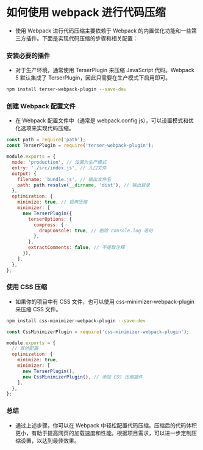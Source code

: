 # 如何使用 webpack 进行代码压缩

- 使用 Webpack 进行代码压缩主要依赖于 Webpack 的内置优化功能和一些第三方插件。下面是实现代码压缩的步骤和相关配置：

### 安装必要的插件

- 对于生产环境，通常使用 TerserPlugin 来压缩 JavaScript 代码。Webpack 5 默认集成了 TerserPlugin，因此只需要在生产模式下启用即可。

```bash
npm install terser-webpack-plugin --save-dev
```

### 创建 Webpack 配置文件

- 在 Webpack 配置文件中（通常是 webpack.config.js），可以设置模式和优化选项来实现代码压缩。

```js
const path = require('path');
const TerserPlugin = require('terser-webpack-plugin');

module.exports = {
  mode: 'production', // 设置为生产模式
  entry: './src/index.js', // 入口文件
  output: {
    filename: 'bundle.js', // 输出文件名
    path: path.resolve(__dirname, 'dist'), // 输出目录
  },
  optimization: {
    minimize: true, // 启用压缩
    minimizer: [
      new TerserPlugin({
        terserOptions: {
          compress: {
            dropConsole: true, // 删除 console.log 语句
          },
        },
        extractComments: false, // 不提取注释
      }),
    ],
  },
};
```

### 使用 CSS 压缩

- 如果你的项目中有 CSS 文件，也可以使用 css-minimizer-webpack-plugin 来压缩 CSS 文件。

```bash
npm install css-minimizer-webpack-plugin --save-dev
```

```js
const CssMinimizerPlugin = require('css-minimizer-webpack-plugin');

module.exports = {
  // 其他配置
  optimization: {
    minimize: true,
    minimizer: [
      new TerserPlugin(),
      new CssMinimizerPlugin(), // 添加 CSS 压缩插件
    ],
  },
};
```

### 总结

- 通过上述步骤，你可以在 Webpack 中轻松配置代码压缩。压缩后的代码体积更小，有助于提高网页的加载速度和性能。根据项目需求，可以进一步定制压缩设置，以达到最佳效果。

